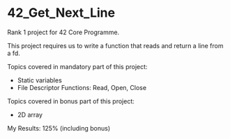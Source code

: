 # 42_Get_Next_Line

Rank 1 project for 42 Core Programme.

This project requires us to write a function that reads and return a line from a fd.

Topics covered in mandatory part of this project:
- Static variables
- File Descriptor Functions: Read, Open, Close

Topics covered in bonus part of this project:
- 2D array

My Results: 125% (including bonus)
